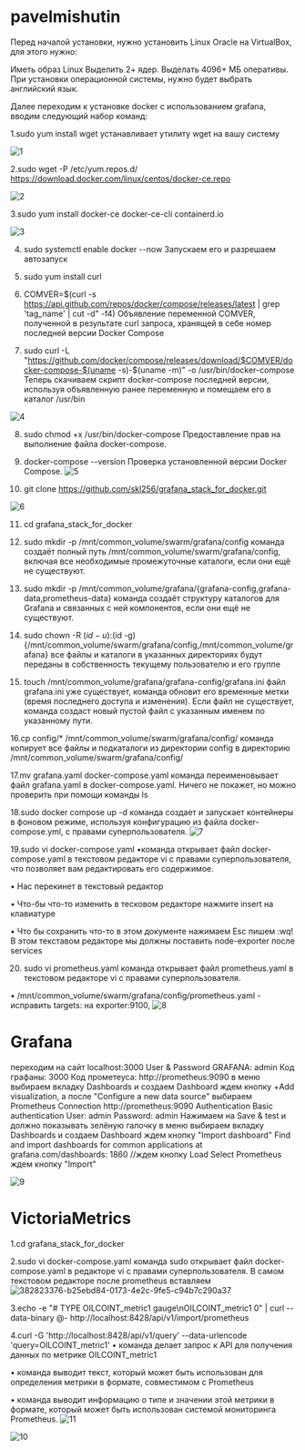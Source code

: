 # pavelmishutin
Перед началой установки, нужно установить Linux Oracle на VirtualBox, для этого нужно:

Иметь образ Linux Выделить 2+ ядер. Выделать 4096+ МБ оперативы. При установки операционной системы, нужно будет выбрать английский язык.

Далее переходим к установке docker с использованием grafana, вводим следующий набор команд:

1.sudo yum install wget
 устанавливает утилиту wget на вашу систему
 
![1](https://github.com/user-attachments/assets/afebe2c6-6dfc-402c-ab77-f2caf7029b02)

2.sudo wget -P /etc/yum.repos.d/ https://download.docker.com/linux/centos/docker-ce.repo

![2](https://github.com/user-attachments/assets/d6049aad-a24f-4148-84f5-7553b2b6cfab)

3.sudo yum install docker-ce docker-ce-cli containerd.io

![3](https://github.com/user-attachments/assets/a4f2f2a1-fdee-48e0-a0af-cf3ca35b067d)

4. sudo systemctl enable docker --now
   Запускаем его и разрешаем автозапуск

5. sudo yum install curl
6. COMVER=$(curl -s https://api.github.com/repos/docker/compose/releases/latest | grep 'tag_name' | cut -d\" -f4)
Объявление переменной COMVER, полученной в результате curl запроса, хранящей в себе номер последней версии Docker Compose



7. sudo curl -L "https://github.com/docker/compose/releases/download/$COMVER/docker-compose-$(uname -s)-$(uname -m)" -o /usr/bin/docker-compose
Теперь скачиваем скрипт docker-compose последней версии, используя объявленную ранее переменную и помещаем его в каталог /usr/bin

![4](https://github.com/user-attachments/assets/43b4dd85-927e-46b4-8d8e-691ae1ec199f)

8. sudo chmod +x /usr/bin/docker-compose
Предоставление прав на выполнение файла docker-compose.

9. docker-compose --version
Проверка установленной версии Docker Compose.
![5](https://github.com/user-attachments/assets/eeed4070-5abd-4d83-a99b-da340c694964)


10. git clone https://github.com/skl256/grafana_stack_for_docker.git

![6](https://github.com/user-attachments/assets/a04d66ca-c080-4d7e-8cd1-8f1a1852b8c8)

11. cd grafana_stack_for_docker

12. sudo mkdir -p /mnt/common_volume/swarm/grafana/config
 команда создаёт полный путь /mnt/common_volume/swarm/grafana/config, включая все необходимые промежуточные каталоги, если они ещё не существуют.
 
13. sudo mkdir -p /mnt/common_volume/grafana/{grafana-config,grafana-data,prometheus-data}
 команда создаёт структуру каталогов для Grafana и связанных с ней компонентов, если они ещё не существуют.
 
14. sudo chown -R $(id -u):$(id -g) {/mnt/common_volume/swarm/grafana/config,/mnt/common_volume/grafana}
все файлы и каталоги в указанных директориях будут переданы в собственность текущему пользователю и его группе

15. touch /mnt/common_volume/grafana/grafana-config/grafana.ini
файл grafana.ini уже существует, команда обновит его временные метки (время последнего доступа и изменения). Если файл не существует, команда создаст новый пустой файл с указанным именем по указанному пути.

16.cp config/* /mnt/common_volume/swarm/grafana/config/
команда копирует все файлы и подкаталоги из директории config в директорию /mnt/common_volume/swarm/grafana/config/

17.mv grafana.yaml docker-compose.yaml
команда переименовывает файл grafana.yaml в docker-compose.yaml. Ничего не покажет, но можно проверить при помощи команды ls

18.sudo docker compose up -d
команда создает и запускает контейнеры в фоновом режиме, используя конфигурацию из файла docker-compose.yml, с правами суперпользователя.
![7](https://github.com/user-attachments/assets/b6a4905d-8dba-4f83-939b-61ad83dff2c3)


19.sudo vi docker-compose.yaml
•команда открывает файл docker-compose.yaml в текстовом редакторе vi с правами суперпользователя, что позволяет вам редактировать его содержимое.

• Нас перекинет в текстовый редактор

• Что-бы что-то изменить в тесковом редакторе нажмите insert на клавиатуре

• Что бы сохранить что-то в этом документе нажимаем Esc пишем :wq! В этом текставом редакторе мы должны поставить node-exporter после services


20. sudo vi prometheus.yaml 
команда открывает файл prometheus.yaml в текстовом редакторе vi с правами суперпользователя.

• /mnt/common_volume/swarm/grafana/config/prometheus.yaml - исправить targets: на exporter:9100,
![8](https://github.com/user-attachments/assets/ce359f44-aab2-426e-be0e-d13056b71b3e)

<h1>Grafana</h1>
переходим на сайт localhost:3000
User & Password GRAFANA: admin
Код графаны: 3000
Код прометеуса: http://prometheus:9090
в меню выбираем вкладку Dashboards и создаем Dashboard
ждем кнопку +Add visualization, а после "Configure a new data source"
выбираем Prometheus
Connection
http://prometheus:9090
Authentication
Basic authentication
User: admin
Password: admin
Нажимаем на Save & test и должно показывать зелёную галочку
в меню выбираем вкладку Dashboards и создаем Dashboard
ждем кнопку "Import dashboard"
Find and import dashboards for common applications at grafana.com/dashboards: 1860 //ждем кнопку Load
Select Prometheus ждем кнопку "Import"

![9](https://github.com/user-attachments/assets/2465f732-d5ab-4ba3-9d14-0224a22f1a18)

<h1>VictoriaMetrics</h1>

1.cd grafana_stack_for_docker

2.sudo vi docker-compose.yaml
команда sudo открывает файл docker-compose.yaml в редакторе vi с правами суперпользователя.
В самом текстовом редакторе после prometheus вставляем
![382823376-b25ebd84-0173-4e2c-9fe5-c94b7c290a37](https://github.com/user-attachments/assets/10745382-5e2a-40a2-ae74-eae9acdfde32)

3.echo -e "# TYPE OILCOINT_metric1 gauge\nOILCOINT_metric1 0" | curl --data-binary @- http://localhost:8428/api/v1/import/prometheus  

4.curl -G 'http://localhost:8428/api/v1/query' --data-urlencode 'query=OILCOINT_metric1'
• команда делает запрос к API для получения данных по метрике OILCOINT_metric1

• команда выводит текст, который может быть использован для определения метрики в формате, совместимом с Prometheus

• команда выводит информацию о типе и значении этой метрики в формате, который может быть использован системой мониторинга Prometheus.
![11](https://github.com/user-attachments/assets/ad7fb070-6179-4331-95cd-5a3ec146f5e6)

![10](https://github.com/user-attachments/assets/12f96467-916e-41d2-9149-4a45740ffd37)

